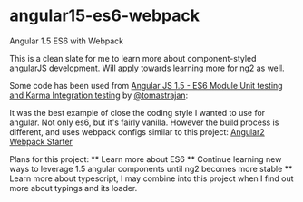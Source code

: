 # angular15-es6-webpack
Angular 1.5 ES6 with Webpack

This is a clean slate for me to learn more about component-styled angularJS development. Will apply towards learning more for ng2 as well.

Some code has been used from [Angular JS 1.5 - ES6 Module Unit testing and Karma Integration testing](https://github.com/tomastrajan/angular-js-es6-testing-example) by [@tomastrajan](https://twitter.com/tomastrajan):

It was the best example of close the coding style I wanted to use for angular. Not only es6, but it's fairly vanilla. However the build process is different, and uses webpack configs similar to this project: [Angular2 Webpack Starter](https://github.com/AngularClass/angular2-webpack-starter)

Plans for this project:
** Learn more about ES6
** Continue learning new ways to leverage 1.5 angular components until ng2 becomes more stable
** Learn more about typescript, I may combine into this project when I find out more about typings and its loader.
